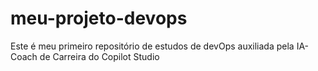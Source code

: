 # meu-projeto-devops
Este é meu primeiro repositório de estudos de devOps auxiliada pela IA-Coach de Carreira do Copilot Studio
